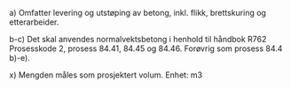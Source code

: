 a) Omfatter levering og utstøping av betong, inkl. flikk, brettskuring og etterarbeider.

b-c) Det skal anvendes normalvektsbetong i henhold til håndbok R762 Prosesskode 2, prosess 84.41, 84.45 og 84.46. Forøvrig som prosess 84.4 b)-e).

x) Mengden måles som prosjektert volum. Enhet: m3

